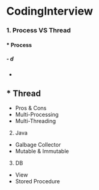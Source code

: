 # CodingInterview
### 1. Process VS Thread
#### * Process  
##### - d
   - 
## * Thread
 * Pros & Cons
 * Multi-Processing 
 * Multi-Threading

2. Java
 * Galbage Collector
 * Mutable & Immutable
 
3. DB
 * View
 * Stored Procedure
 
